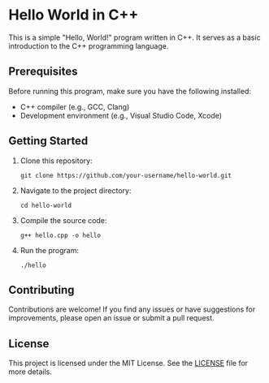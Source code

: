 # Hello World in C++

This is a simple "Hello, World!" program written in C++. It serves as a basic introduction to the C++ programming language.

## Prerequisites

Before running this program, make sure you have the following installed:

- C++ compiler (e.g., GCC, Clang)
- Development environment (e.g., Visual Studio Code, Xcode)

## Getting Started

1. Clone this repository:

    ```shell
    git clone https://github.com/your-username/hello-world.git
    ```

2. Navigate to the project directory:

    ```shell
    cd hello-world
    ```

3. Compile the source code:

    ```shell
    g++ hello.cpp -o hello
    ```

4. Run the program:

    ```shell
    ./hello
    ```

## Contributing

Contributions are welcome! If you find any issues or have suggestions for improvements, please open an issue or submit a pull request.

## License

This project is licensed under the MIT License. See the [LICENSE](LICENSE) file for more details.


